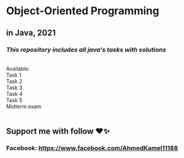 # Object-Oriented Programming
## in Java, 2021
### *This repository includes all java's tasks with solutions*
<br>
Available: <br>
Task 1 <br>
Task 2 <br>
Task 3 <br>
Task 4 <br>
Task 5 <br>
Midterm exam <br><br>

## Support me with follow ❤️✨
### Facebook: https://www.facebook.com/AhmedKamel11188